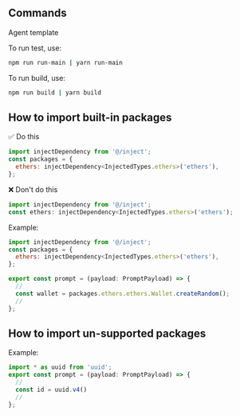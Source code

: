 
## Commands

Agent template

To run test, use:
```bash
npm run run-main | yarn run-main
```

To run build, use:
```bash
npm run build | yarn build
```

## How to import built-in packages
✅ Do this
```jsx
import injectDependency from '@/inject';
const packages = {
  ethers: injectDependency<InjectedTypes.ethers>('ethers'),
};
```
❌ Don't do this
```jsx
import injectDependency from '@/inject';
const ethers: injectDependency<InjectedTypes.ethers>('ethers');
```

Example:
```jsx
import injectDependency from '@/inject';
const packages = {
  ethers: injectDependency<InjectedTypes.ethers>('ethers'),
};

export const prompt = (payload: PromptPayload) => {
  //
  const wallet = packages.ethers.ethers.Wallet.createRandom();
  //
};

```

## How to import un-supported packages
Example:
```jsx
import * as uuid from 'uuid';
export const prompt = (payload: PromptPayload) => {
  //
  const id = uuid.v4()
  //
};
```